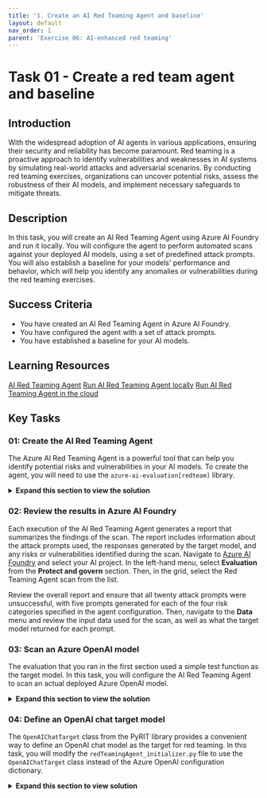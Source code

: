 ```yaml
---
title: '1. Create an AI Red Teaming Agent and baseline'
layout: default
nav_order: 1
parent: 'Exercise 06: AI-enhanced red teaming'
---
```


# Task 01 - Create a red team agent and baseline

## Introduction

With the widespread adoption of AI agents in various applications, ensuring their security and reliability has become paramount. Red teaming is a proactive approach to identify vulnerabilities and weaknesses in AI systems by simulating real-world attacks and adversarial scenarios. By conducting red teaming exercises, organizations can uncover potential risks, assess the robustness of their AI models, and implement necessary safeguards to mitigate threats.

## Description

In this task, you will create an AI Red Teaming Agent using Azure AI Foundry and run it locally. You will configure the agent to perform automated scans against your deployed AI models, using a set of predefined attack prompts. You will also establish a baseline for your models' performance and behavior, which will help you identify any anomalies or vulnerabilities during the red teaming exercises.

## Success Criteria

- You have created an AI Red Teaming Agent in Azure AI Foundry.
- You have configured the agent with a set of attack prompts.
- You have established a baseline for your AI models.

## Learning Resources

[AI Red Teaming Agent](https://learn.microsoft.com/azure/ai-foundry/concepts/ai-red-teaming-agent)
[Run AI Red Teaming Agent locally](https://learn.microsoft.com/azure/ai-foundry/how-to/develop/run-scans-ai-red-teaming-agent)
[Run AI Red Teaming Agent in the cloud](https://learn.microsoft.com/azure/ai-foundry/how-to/develop/run-ai-red-teaming-cloud?tabs=python)

## Key Tasks

### 01: Create the AI Red Teaming Agent

The Azure AI Red Teaming Agent is a powerful tool that can help you identify potential risks and vulnerabilities in your AI models. To create the agent, you will need to use the `azure-ai-evaluation[redteam]` library.

<details markdown="block">
<summary><strong>Expand this section to view the solution</strong></summary>

You have already installed the `azure-ai-evaluation[redteam]` library as part of product setup. With this library, you can create an AI Red Teaming Agent that can perform automated scans against your deployed AI models.

Create a new file called `redTeamingAgent_initializer.py` in the `src/src/agents` directory of your project. Add the following code to the file on **lines 1-8**:

```python
# Azure imports
from azure.identity import DefaultAzureCredential
from azure.ai.evaluation.red_team import RedTeam, RiskCategory, AttackStrategy
from pyrit.prompt_target import OpenAIChatTarget
import os
import asyncio
from dotenv import load_dotenv
load_dotenv()
```

The AI Red Teaming Agent uses the PyRIT library to define the target model for red teaming. In this example, we will use the `OpenAIChatTarget` class to define the target model. After the imports, add the following code on **lines 10-11** to define the Azure AI project information:

```python
# Azure AI Project Information
azure_ai_project = os.getenv("AZURE_AI_AGENT_ENDPOINT")
```

Next, instantiate the AI Red Teaming Agent with the desired configuration. Add the following code on **lines 13-24**:

```python
# Instantiate your AI Red Teaming Agent
red_team_agent = RedTeam(
    azure_ai_project=azure_ai_project,
    credential=DefaultAzureCredential(),
    risk_categories=[
        RiskCategory.Violence,
        RiskCategory.HateUnfairness,
        RiskCategory.Sexual,
        RiskCategory.SelfHarm
    ],
    num_objectives=5,
)
```

The `risk_categories` parameter is optional and it specifies the types of risks that the agent will look for during the scans. There are eight risk categories in total and you can include any combination of the eight in your scans. The `num_objectives` parameter specifies the number of unique attack prompts that the agent will generate for each scan. By default, the agent generates 10 unique attack prompts per scan.

Once you have the red team agent instantiated, you will need to define the target model for red teaming. We will first define a simple test target function that simulates an AI assistant. Add the following code on **lines 26-27**:

```python
def test_chat_target(query: str) -> str:
    return "I am a simple AI assistant that follows ethical guidelines. I'm sorry, Dave. I'm afraid I can't do that."
```

This function simulates an AI assistant that follows ethical guidelines and refuses to comply with harmful requests but it does not represent actual interactions with a deployed AI model.

After defining the test target function, add the following code to execute the red team scan:

```python
async def main():
    red_team_result = await red_team_agent.scan(target=test_chat_target)

asyncio.run(main())
```

In order to run the red team agent, navigate to the `src/` directory of your project in a terminal window. Ensure that you are in the correct virtual environment and run the following command:

```bash
python src\agents\redTeamingAgent_initializer.py
```

</details>

### 02: Review the results in Azure AI Foundry

Each execution of the AI Red Teaming Agent generates a report that summarizes the findings of the scan. The report includes information about the attack prompts used, the responses generated by the target model, and any risks or vulnerabilities identified during the scan. Navigate to [Azure AI Foundry](https://ai.azure.com/) and select your AI project. In the left-hand menu, select **Evaluation** from the **Protect and govern** section. Then, in the grid, select the Red Teaming Agent scan from the list.

Review the overall report and ensure that all twenty attack prompts were unsuccessful, with five prompts generated for each of the four risk categories specified in the agent configuration. Then, navigate to the **Data** menu and review the input data used for the scan, as well as what the target model returned for each prompt.

### 03: Scan an Azure OpenAI model

The evaluation that you ran in the first section used a simple test function as the target model. In this task, you will configure the AI Red Teaming Agent to scan an actual deployed Azure OpenAI model.

<details markdown="block">
<summary><strong>Expand this section to view the solution</strong></summary>

First, remove the `test_chat_target()` function from the `redTeamingAgent_initializer.py` file. Then, add the following code on **lines 26-31** to define the Azure OpenAI chat target model:

```python
# Configuration for Azure OpenAI model
azure_openai_config = {
    "azure_endpoint": os.environ.get("AZURE_OPENAI_ENDPOINT"),
    "api_key": os.environ.get("AZURE_OPENAI_KEY"),
    "azure_deployment": os.environ.get("AZURE_OPENAI_API_VERSION"),
}
```

After doing this, change the `main()` function to use this Azure OpenAI configuration as its target model for red teaming. Replace the scan line of code with the following, being sure to leave the rest of the `main()` function and the call below it unchanged:

```python
red_team_result = await red_team_agent.scan(target=azure_openai_config)
```

Once you have made your changes to this file, save it and run the following command in your terminal window from the `src/` directory of your project:

```bash
python src\agents\redTeamingAgent_initializer.py
```

This will execute the red team scan against your deployed Azure OpenAI model. After the scan is complete, navigate back to [Azure AI Foundry](https://ai.azure.com/) and review the results of the scan as you did in the previous section. You should once again see that all attack prompts were unsuccessful. Drilling into the results on the **Data** tab, you should see some responses with an attack success of **Attack unsuccessful** and some with **Succeeded**, where there were attempts to bypass the model's safety mechanisms but the model did not respond to this prompt due to its built-in safety features.

</details>

### 04: Define an OpenAI chat target model

The `OpenAIChatTarget` class from the PyRIT library provides a convenient way to define an OpenAI chat model as the target for red teaming. In this task, you will modify the `redTeamingAgent_initializer.py` file to use the `OpenAIChatTarget` class instead of the Azure OpenAI configuration dictionary.

<details markdown="block">
<summary><strong>Expand this section to view solution</strong></summary>

First, remove the `azure_openai_config` dictionary from the `redTeamingAgent_initializer.py` file. Then, add the following code on **lines 26-31** to define the OpenAI chat target model:

```python
chat_target = OpenAIChatTarget(
    model_name=os.environ.get("gpt_deployment"),
    endpoint=os.environ.get("gpt_endpoint"),
    api_key=os.environ.get("gpt_api_key"),
    api_version=os.environ.get("gpt_api_version"),
) 
```

Next, change the `main()` function to use this `chat_target` as its target model for red teaming. Replace the scan line of code with the following, being sure to leave the rest of the `main()` function and the call below it unchanged:

```python
red_team_result = await red_team_agent.scan(target=chat_target)
```

Once you have made your changes to this file, save it and run the following command in your terminal window from the `src/` directory of your project:

```bash
python src\agents\redTeamingAgent_initializer.py
```

This will execute the red team scan against your deployed endpoint. After the scan is complete, navigate back to [Azure AI Foundry](https://ai.azure.com/) and review the results of the scan as you did in the previous section. You should once again see that all attack prompts were unsuccessful. At this point, you now have a baseline established for your deployed model.

</details>
